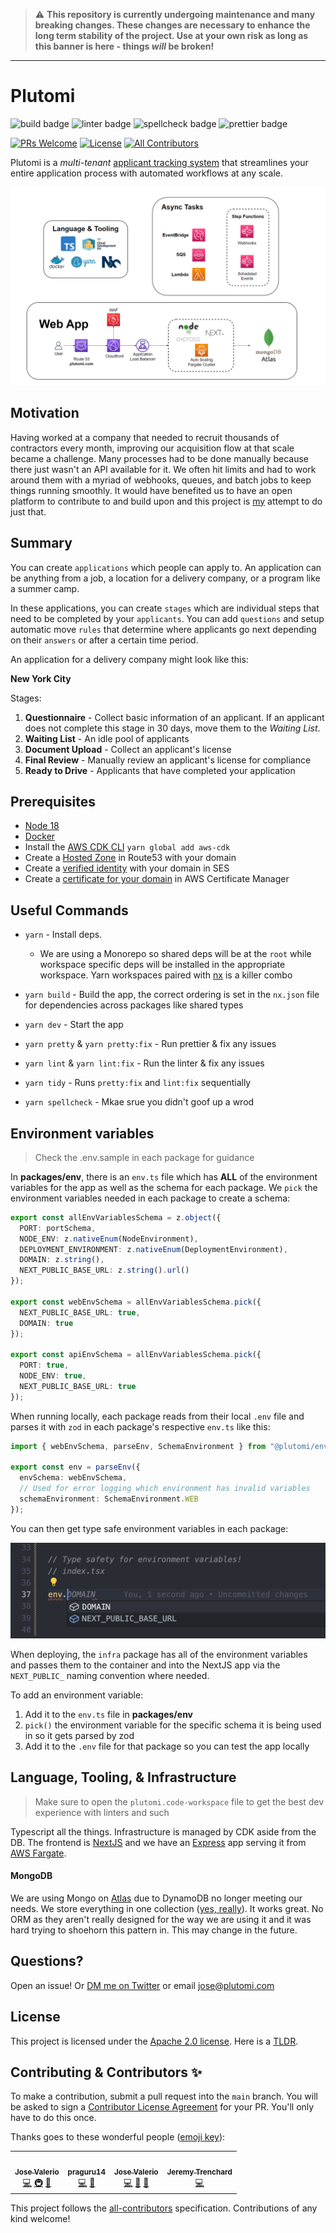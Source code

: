 > :warning: **This repository is currently undergoing maintenance and many breaking changes. These changes are necessary to enhance the long term stability of the project. Use at your own risk as long as this banner is here - things _will_ be broken!**

---

# Plutomi

![build badge](https://github.com/plutomi/plutomi/actions/workflows/build.yml/badge.svg)
![linter badge](https://github.com/plutomi/plutomi/actions/workflows/linter.yml/badge.svg)
![spellcheck badge](https://github.com/plutomi/plutomi/actions/workflows/spellcheck.yml/badge.svg)
![prettier badge](https://github.com/plutomi/plutomi/actions/workflows/prettier.yml/badge.svg)

[![PRs Welcome](https://img.shields.io/badge/PRs-welcome-brightgreen.svg?style=plastic&color=informational)](http://makeapullrequest.com)
[![License](https://img.shields.io/github/license/plutomi/plutomi?style=plastic&color=important)](https://www.tldrlegal.com/license/apache-license-2-0-apache-2-0)
[![All Contributors](https://img.shields.io/badge/all_contributors-4-blue.svg?style=plastic&color=yellow)](#contributors)

Plutomi is a _multi-tenant_ [applicant tracking system](https://en.wikipedia.org/wiki/Applicant_tracking_system) that streamlines your entire application process with automated workflows at any scale.

![infra](images/infra.png)

## Motivation

Having worked at a company that needed to recruit thousands of contractors every month, improving our acquisition flow at that scale became a challenge. Many processes had to be done manually because there just wasn't an API available for it. We often hit limits and had to work around them with a myriad of webhooks, queues, and batch jobs to keep things running smoothly. It would have benefited us to have an open platform to contribute to and build upon and this project is [my](https://www.linkedin.com/in/joswayski/) attempt to do just that.

## Summary

You can create `applications` which people can apply to. An application can be anything from a job, a location for a delivery company, or a program like a summer camp.

In these applications, you can create `stages` which are individual steps that need to be completed by your `applicants`. You can add `questions` and setup automatic move `rules` that determine where applicants go next depending on their `answers` or after a certain time period.

An application for a delivery company might look like this:

**New York City**

Stages:

1. **Questionnaire** - Collect basic information of an applicant. If an applicant does not complete this stage in 30 days, move them to the _Waiting List_.
2. **Waiting List** - An idle pool of applicants
3. **Document Upload** - Collect an applicant's license
4. **Final Review** - Manually review an applicant's license for compliance
5. **Ready to Drive** - Applicants that have completed your application

## Prerequisites

- [Node 18](https://nodejs.org/en/download)
- [Docker](https://docs.docker.com/get-docker/)
- Install the [AWS CDK CLI](https://docs.aws.amazon.com/cdk/v2/guide/getting_started.html#getting_started_install) `yarn global add aws-cdk`
- Create a [Hosted Zone](https://docs.aws.amazon.com/Route53/latest/DeveloperGuide/CreatingHostedZone.html) in Route53 with your domain
- Create a [verified identity](https://docs.aws.amazon.com/ses/latest/DeveloperGuide/verify-domain-procedure.html) with your domain in SES
- Create a [certificate for your domain](https://docs.aws.amazon.com/acm/latest/userguide/gs-acm-request-public.html#request-public-console) in AWS Certificate Manager

## Useful Commands

- `yarn` - Install deps.
  - We are using a Monorepo so shared deps will be at the `root` while workspace specific deps will be installed in the appropriate workspace. Yarn workspaces paired with [nx](https://nx.dev/) is a killer combo
- `yarn build` - Build the app, the correct ordering is set in the `nx.json` file for dependencies across packages like shared types

- `yarn dev` - Start the app

- `yarn pretty` & `yarn pretty:fix` - Run prettier & fix any issues

- `yarn lint` & `yarn lint:fix` - Run the linter & fix any issues

- `yarn tidy` - Runs `pretty:fix` and `lint:fix` sequentially
<!-- cspell:disable-next-line -->
- `yarn spellcheck` - Mkae srue you didn't goof up a wrod

## Environment variables

> Check the .env.sample in each package for guidance

In **packages/env**, there is an `env.ts` file which has **ALL** of the environment variables for the app as well as the schema for each package. We `pick` the environment variables needed in each package to create a schema:

```typescript
export const allEnvVariablesSchema = z.object({
  PORT: portSchema,
  NODE_ENV: z.nativeEnum(NodeEnvironment),
  DEPLOYMENT_ENVIRONMENT: z.nativeEnum(DeploymentEnvironment),
  DOMAIN: z.string(),
  NEXT_PUBLIC_BASE_URL: z.string().url()
});

export const webEnvSchema = allEnvVariablesSchema.pick({
  NEXT_PUBLIC_BASE_URL: true,
  DOMAIN: true
});

export const apiEnvSchema = allEnvVariablesSchema.pick({
  PORT: true,
  NODE_ENV: true,
  NEXT_PUBLIC_BASE_URL: true
});
```

When running locally, each package reads from their local `.env` file and parses it with `zod` in each package's respective `env.ts` like this:

```typescript
import { webEnvSchema, parseEnv, SchemaEnvironment } from "@plutomi/env";

export const env = parseEnv({
  envSchema: webEnvSchema,
  // Used for error logging which environment has invalid variables
  schemaEnvironment: SchemaEnvironment.WEB
});
```

You can then get type safe environment variables in each package:

![type-safe-env](images/type-safety-env.png)

When deploying, the `infra` package has all of the environment variables and passes them to the container and into the NextJS app via the `NEXT_PUBLIC_` naming convention where needed.

To add an environment variable:

1. Add it to the `env.ts` file in **packages/env**
2. `pick()` the environment variable for the specific schema it is being used in so it gets parsed by zod
3. Add it to the `.env` file for that package so you can test the app locally

## Language, Tooling, & Infrastructure

> Make sure to open the `plutomi.code-workspace` file to get the best dev experience with linters and such

Typescript all the things. Infrastructure is managed by CDK aside from the DB. The frontend is [NextJS](https://nextjs.org/) and we have an [Express](https://expressjs.com/) app serving it from [AWS Fargate](https://aws.amazon.com/fargate/).

#### MongoDB

We are using Mongo on [Atlas](https://www.mongodb.com/atlas/database) due to DynamoDB no longer meeting our needs. We store everything in one collection ([yes, really](https://youtu.be/eEENrNKxCdw?t=960)). It works great. No ORM as they aren't really designed for the way we are using it and it was hard trying to shoehorn this pattern in. This may change in the future.

## Questions?

Open an issue! Or [DM me on Twitter](https://twitter.com/notjoswayski) or email jose@plutomi.com

## License

This project is licensed under the [Apache 2.0 license](LICENSE). Here is a [TLDR](https://www.tldrlegal.com/license/apache-license-2-0-apache-2-0).

## Contributing & Contributors ✨

To make a contribution, submit a pull request into the `main` branch. You will be asked to sign a [Contributor License Agreement](https://en.wikipedia.org/wiki/Contributor_License_Agreement) for your PR. You'll only have to do this once.

Thanks goes to these wonderful people ([emoji key](https://allcontributors.org/docs/en/emoji-key)):

<!-- ALL-CONTRIBUTORS-LIST:START - Do not remove or modify this section -->
<!-- prettier-ignore-start -->
<!-- markdownlint-disable -->
<table>
  <tr>
    <td align="center"><a href="https://github.com/joswayski"><img src="https://avatars.githubusercontent.com/u/22891173?v=4?s=100" width="100px;" alt=""/><br /><sub><b>Jose Valerio</b></sub></a><br /><a href="https://github.com/plutomi/plutomi/commits?author=joswayski" title="Code">💻</a> <a href="#infra-joswayski" title="Infrastructure (Hosting, Build-Tools, etc)">🚇</a> <a href="#maintenance-joswayski" title="Maintenance">🚧</a></td>
    <td align="center"><a href="https://github.com/praguru14"><img src="https://avatars.githubusercontent.com/u/48213609?v=4?s=100" width="100px;" alt=""/><br /><sub><b>praguru14</b></sub></a><br /><a href="https://github.com/plutomi/plutomi/commits?author=praguru14" title="Code">💻</a> <a href="#maintenance-praguru14" title="Maintenance">🚧</a></td>
    <td align="center"><a href="https://github.com/mazupicua"><img src="https://avatars.githubusercontent.com/u/37680756?v=4?s=100" width="100px;" alt=""/><br /><sub><b>Jose Valerio</b></sub></a><br /><a href="https://github.com/plutomi/plutomi/commits?author=mazupicua" title="Code">💻</a> <a href="#maintenance-mazupicua" title="Maintenance">🚧</a> <a href="https://github.com/plutomi/plutomi/issues?q=author%3Amazupicua" title="Bug reports">🐛</a></td>
    <td align="center"><a href="https://github.com/Jeremyjay121"><img src="https://avatars.githubusercontent.com/u/94778748?v=4?s=100" width="100px;" alt=""/><br /><sub><b>Jeremy Trenchard</b></sub></a><br /><a href="https://github.com/plutomi/plutomi/commits?author=Jeremyjay121" title="Code">💻</a></td>
  </tr>
</table>

<!-- markdownlint-restore -->
<!-- prettier-ignore-end -->

<!-- ALL-CONTRIBUTORS-LIST:END -->

This project follows the [all-contributors](https://github.com/all-contributors/all-contributors) specification. Contributions of any kind welcome!
